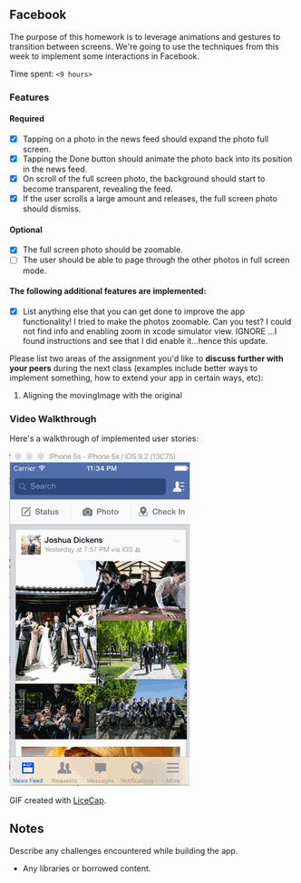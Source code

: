 ## Facebook

The purpose of this homework is to leverage animations and gestures to transition between screens. We're going to use the techniques from this week to implement some interactions in Facebook.

Time spent: `<9 hours>`

### Features

#### Required

- [x] Tapping on a photo in the news feed should expand the photo full screen.
- [x] Tapping the Done button should animate the photo back into its position in the news feed.
- [x] On scroll of the full screen photo, the background should start to become transparent, revealing the feed.
- [x] If the user scrolls a large amount and releases, the full screen photo should dismiss.

#### Optional

- [x] The full screen photo should be zoomable.
- [ ] The user should be able to page through the other photos in full screen mode.

#### The following **additional** features are implemented:

- [x] List anything else that you can get done to improve the app functionality!
I tried to make the photos zoomable. Can you test? I could not find info and enabling zoom in xcode simulator view. IGNORE ...I found instructions and see that I did enable it...hence this update.

Please list two areas of the assignment you'd like to **discuss further with your peers** during the next class (examples include better ways to implement something, how to extend your app in certain ways, etc):

1. Aligning the movingImage with the original  

### Video Walkthrough 

Here's a walkthrough of implemented user stories:

<img src='https://raw.githubusercontent.com/nettybrook/Facebook/5b96bf3ecee041e9f840115f7a016fa194ed2bc7/Facebook/AB_HW_Week5_FBAnim.gif' title='Video Walkthrough' width='' alt='Video Walkthrough' />

GIF created with [LiceCap](http://www.cockos.com/licecap/).

## Notes

Describe any challenges encountered while building the app.

* Any libraries or borrowed content.
